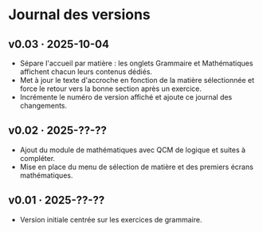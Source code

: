 # Journal des versions

## v0.03 · 2025-10-04
- Sépare l'accueil par matière : les onglets Grammaire et Mathématiques affichent chacun leurs contenus dédiés.
- Met à jour le texte d'accroche en fonction de la matière sélectionnée et force le retour vers la bonne section après un exercice.
- Incrémente le numéro de version affiché et ajoute ce journal des changements.

## v0.02 · 2025-??-??
- Ajout du module de mathématiques avec QCM de logique et suites à compléter.
- Mise en place du menu de sélection de matière et des premiers écrans mathématiques.

## v0.01 · 2025-??-??
- Version initiale centrée sur les exercices de grammaire.
